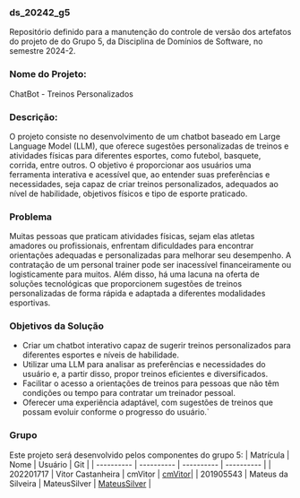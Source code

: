 
### ds_20242_g5

Repositório definido para a manutenção do controle de versão dos artefatos do projeto de do Grupo 5, da Disciplina de Domínios de Software, no semestre 2024-2.

  

### Nome do Projeto:

ChatBot - Treinos Personalizados

  

### Descrição:

  O projeto consiste no desenvolvimento de um chatbot baseado em Large Language Model (LLM), que oferece sugestões personalizadas de treinos e atividades físicas para diferentes esportes, como futebol, basquete, corrida, entre outros. O objetivo é proporcionar aos usuários uma ferramenta interativa e acessível que, ao entender suas preferências e necessidades, seja capaz de criar treinos personalizados, adequados ao nível de habilidade, objetivos físicos e tipo de esporte praticado.

  

### Problema

  Muitas pessoas que praticam atividades físicas, sejam elas atletas amadores ou profissionais, enfrentam dificuldades para encontrar orientações adequadas e personalizadas para melhorar seu desempenho. A contratação de um personal trainer pode ser inacessível financeiramente ou logisticamente para muitos. Além disso, há uma lacuna na oferta de soluções tecnológicas que proporcionem sugestões de treinos personalizadas de forma rápida e adaptada a diferentes modalidades esportivas.

  

### Objetivos da Solução

- Criar um chatbot interativo capaz de sugerir treinos personalizados para diferentes esportes e níveis de habilidade.
- Utilizar uma LLM para analisar as preferências e necessidades do usuário e, a partir disso, propor treinos eficientes e diversificados.
- Facilitar o acesso a orientações de treinos para pessoas que não têm condições ou tempo para contratar um treinador pessoal.
- Oferecer uma experiência adaptável, com sugestões de treinos que possam evoluir conforme o progresso do usuário.`

  

### Grupo

Este projeto será desenvolvido pelos componentes do grupo 5:
| Matrícula | Nome | Usuário | Git |
| ---------- | ---------- | ---------- | ---------- |
| 202201717 | Vitor Castanheira | cmVitor | [cmVitor](https://github.com/cmVitor)|
| 201905543 | Mateus da Silveira | MateusSilver | [MateusSilver](https://github.com/MateusSilver) |

